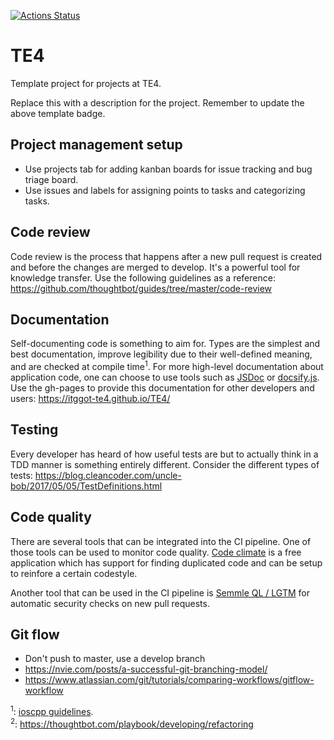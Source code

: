 [![Actions Status](https://github.com/itggot-TE4/TE4/workflows/tests/badge.svg)](https://github.com/itggot-TE4/Yala/actions)
# TE4
Template project for projects at TE4. 

Replace this with a description for the project. Remember to update the above template badge.

## Project management setup
- Use projects tab for adding kanban boards for issue tracking and bug triage board.
- Use issues and labels for assigning points to tasks and categorizing tasks.

## Code review
Code review is the process that happens after a new pull request is created and before the changes are merged to develop. It's a powerful tool for knowledge transfer. Use the following guidelines as a reference: https://github.com/thoughtbot/guides/tree/master/code-review

## Documentation
Self-documenting code is something to aim for. Types are the simplest and best documentation, improve legibility due to their well-defined meaning, and are checked at compile time<sup>1</sup>. For more high-level documentation about application code, one can choose to use tools such as [JSDoc](https://jsdoc.app/) or [docsify.js](https://docsify.js.org). Use the gh-pages to provide this documentation for other developers and users: https://itggot-te4.github.io/TE4/

## Testing
Every developer has heard of how useful tests are but to actually think in a TDD manner is something entirely different. Consider the different types of tests: https://blog.cleancoder.com/uncle-bob/2017/05/05/TestDefinitions.html


## Code quality
There are several tools that can be integrated into the CI pipeline. One of those tools can be used to monitor code quality. [Code climate](https://codeclimate.com/quality/) is a free application which has support for finding duplicated code and can be setup to reinfore a certain codestyle.

Another tool that can be used in the CI pipeline is [Semmle QL / LGTM](https://lgtm.com) for automatic security checks on new pull requests.


## Git flow
- Don't push to master, use a develop branch
- https://nvie.com/posts/a-successful-git-branching-model/
- https://www.atlassian.com/git/tutorials/comparing-workflows/gitflow-workflow

<sup>1</sup>: [ioscpp guidelines](https://github.com/isocpp/CppCoreGuidelines/blob/master/CppCoreGuidelines.md).  
<sup>2</sup>: https://thoughtbot.com/playbook/developing/refactoring
